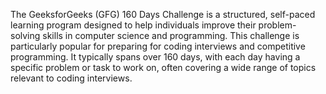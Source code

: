 The GeeksforGeeks (GFG) 160 Days Challenge is a structured, self-paced learning program designed to help individuals improve their problem-solving skills in computer science and programming. This challenge is particularly popular for preparing for coding interviews and competitive programming. It typically spans over 160 days, with each day having a specific problem or task to work on, often covering a wide range of topics relevant to coding interviews.
